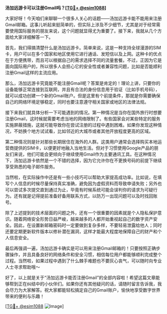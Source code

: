 **汤加远游卡可以注册Gmail吗？[[TG💪+ @esim1088](https://t.me/s/esim1088)]**

大家好呀！今天咱们来聊聊一个很多人关心的话题——汤加远游卡能不能用来注册Gmail邮箱。这事儿听起来挺简单的，但实际上涉及不少细节，尤其是对于经常需要使用国际服务的朋友来说，这个问题就显得尤为重要了。接下来，我就从几个方面给大家详细解答一下。

首先，我们得搞清楚什么是汤加远游卡。简单来说，这是一种支持全球漫游的SIM卡，用户可以在多个国家和地区使用它进行通话、发短信以及上网。这种卡的优点在于方便携带，而且可以根据自己的需求选择不同的流量套餐。不过，正因为它是面向国际用户的，所以很多人会担心它的安全性或者兼容性问题，比如是否能顺利注册Gmail这样的主流应用。

那么，汤加远游卡究竟能不能注册Gmail呢？答案是肯定的！理论上讲，只要你的设备能够正常连接到互联网，并且有合法的身份信息用于验证（比如手机号码），就可以成功创建一个新的Gmail账户。但是这里有个前提条件，那就是你需要确保自己的网络环境足够稳定，同时也要注意遵守相关国家或地区的法律法规。

接下来我们就具体分析一下可能遇到的情况。第一种情况是当你在国外旅行时想要注册Gmail，这时候就需要考虑当地的网络限制了。有些国家会对某些特定的服务实施屏蔽措施，这就可能导致你在尝试注册的过程中遇到困难。如果你发现这种情况，不妨换个地方试试看，比如邻近的大城市或者其他开放程度更高的区域。

第二种情况则是针对那些长期居住在海外的人群。这类用户通常会选择购买本地运营商提供的SIM卡，以便更好地融入当地生活。但对于习惯使用Google产品的朋友们来说，他们可能会更倾向于继续使用Gmail作为主要通讯工具。在这种情况下，汤加远游卡依然是一个不错的选择，因为它允许你在不更换号码的前提下继续享受熟悉的电子邮件服务。

当然啦，在实际操作中还是有一些小技巧可以帮助大家提高成功率。比如说，在填写个人信息的时候尽量保持真实准确，避免因为虚假资料而导致申请失败；另外也可以尝试多次提交直到通过为止，毕竟有时候系统可能会误判你的请求为可疑行为。还有就是记得提前准备好备用联系方式，以防万一出现问题可以及时找回账号。

除了上述提到的技术层面的问题之外，还有一个很重要的因素就是个人隐私保护意识。随着网络安全形势日益严峻，越来越多的人都开始重视起自己的数字资产安全。因此，在设置新邮箱密码时一定要做到复杂多样，不要轻易泄露给他人；同时还要定期更新软件版本以修补潜在漏洞，这样才能最大程度地保障自己的财产和个人信息安全。

最后再强调一遍，汤加远游卡确实是可以用来注册Gmail邮箱的！只要按照正确步骤操作，并且具备良好的网络条件和安全习惯，相信每位用户都能够顺利完成整个过程。当然啦，如果过程中遇到了什么棘手难题也不要灰心丧气，可以随时向专业人士寻求帮助哦～

好了，以上就是关于“汤加远游卡能否注册Gmail”的全部内容啦！希望这篇文章能够帮到正在纠结中的小伙伴们。如果你还有其他疑问的话，请随时留言告诉我，我会尽力为大家解答。祝大家都能轻松搞定自己的Gmail账户，愉快地享受数字世界带来的便利与乐趣！

[[TG💪+ @esim1088](https://t.me/s/esim1088) ![Image](https://i.postimg.cc/4NQfJmqS/Snipaste-2025-05-13-00-14-12.png)]